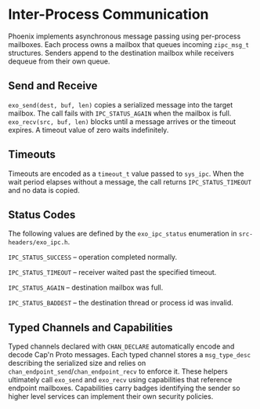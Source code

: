 # Inter-Process Communication

Phoenix implements asynchronous message passing using per-process mailboxes. Each process owns a mailbox that queues incoming `zipc_msg_t` structures. Senders append to the destination mailbox while receivers dequeue from their own queue.

## Send and Receive

`exo_send(dest, buf, len)` copies a serialized message into the target mailbox. The call fails with `IPC_STATUS_AGAIN` when the mailbox is full. `exo_recv(src, buf, len)` blocks until a message arrives or the timeout expires. A timeout value of zero waits indefinitely.

## Timeouts

Timeouts are encoded as a `timeout_t` value passed to `sys_ipc`. When the wait period elapses without a message, the call returns `IPC_STATUS_TIMEOUT` and no data is copied.

## Status Codes

The following values are defined by the `exo_ipc_status` enumeration in
`src-headers/exo_ipc.h`.

`IPC_STATUS_SUCCESS`  – operation completed normally.

`IPC_STATUS_TIMEOUT`  – receiver waited past the specified timeout.

`IPC_STATUS_AGAIN`    – destination mailbox was full.

`IPC_STATUS_BADDEST`  – the destination thread or process id was invalid.

## Typed Channels and Capabilities

Typed channels declared with `CHAN_DECLARE` automatically encode and decode Cap'n Proto messages. Each typed channel stores a `msg_type_desc` describing the serialized size and relies on `chan_endpoint_send`/`chan_endpoint_recv` to enforce it. These helpers ultimately call `exo_send` and `exo_recv` using capabilities that reference endpoint mailboxes. Capabilities carry badges identifying the sender so higher level services can implement their own security policies.

